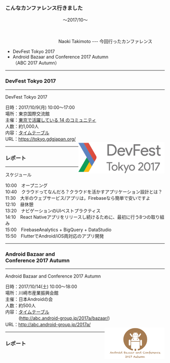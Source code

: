 ### こんなカンファレンス行きました
　　　　　　　　　　　　　〜2017/10〜
<br>

<br>
<br>
　　　　　　　　　　　　Naoki Takimoto
---
今回行ったカンファレンス
<br>

* DevFest Tokyo 2017
* Android Bazaar and Conference 2017 Autumn<br>（ABC 2017 Autumn）

---
### DevFest Tokyo 2017

---
DevFest Tokyo 2017
<br>

<span>日時：2017/10/9(月) 10:00〜17:00</span><br>
<span>場所：東京国際交流館</span><br>
<span>主催：[東京で活躍している 14 のコミュニティ](https://tokyo.gdgjapan.org/team)</span><br>
<span>人数：約1,000人</span><br>
<span>内容：[タイムテーブル](https://tokyo.gdgjapan.org/schedule/day1)</span><br>
<span>URL：https://tokyo.gdgjapan.org/</span><br>
<img src="assets/logo_devfest2017.png" style="float: right;" height="100px" />

---
### レポート

---
スケジュール
<br>

<div>
<span>10:00</span><span>　オープニング</span><br>
<span>10:40</span><span>　クラウドってなんだろ？クラウドを活かすアプリケーション設計とは？</span><br>
<span>11:30</span><span>　大半のウェブサービス/アプリは，Firebaseなら簡単で安いですよ</span><br>
<span>12:10</span><span>　昼休憩</span><br>
<span>13:20</span><span>　ナビゲーションのUIベストプラクティス</span><br>
<span>14:10</span><span>　React Nativeアプリをリリースし続けるために、最初に行う8つの取り組み</span><br>
<span>15:00</span><span>　FirebaseAnalytics + BigQuery + DataStudio</span><br>
<span>15:50</span><span>　FlutterでAndroid/iOS両対応のアプリ開発</span>
</div>

---
### Android Bazaar and <br>Conference 2017 Autumn

---
Android Bazaar and Conference 2017 Autumn
<br>

<span>日時：2017/10/14(土) 10:00〜18:00</span><br>
<span>場所：川崎市産業振興会館</span><br>
<span>主催：日本Androidの会</span><br>
<span>人数：約500人</span><br>
<span>内容：[タイムテーブル](http://abc.android-group.jp/2017a/timetables/)</span><br>
<span>　　　(http://abc.android-group.jp/2017a/bazaar/)</span><br>
<span>URL：http://abc.android-group.jp/2017a/</span><br>
<img src="assets/logo_abc2017a.png" style="float: right;" height="100px" />

---
### レポート


